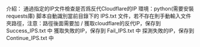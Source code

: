介紹：
通過指定的IP文件檢查是否爲反代Cloudflare的IP
環境：python(需要安裝requests庫)
脚本自動識別當前目錄下的 IPS.txt 文件，若不存在則手動輸入文件夾路徑，注意：路徑後面需要加 /
獲取cloudflare的反代IP，保存到 Success_IPS.txt 中
獲取失敗的IP，保存到 Fail_IPS.txt 中
探測失敗的IP，保存到 Continue_IPS.txt 中
